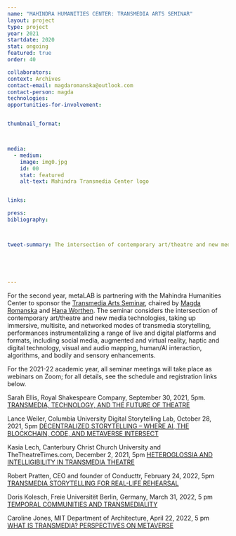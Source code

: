 ```yaml
---
name: "MAHINDRA HUMANITIES CENTER: TRANSMEDIA ARTS SEMINAR"
layout: project
type: project 
year: 2021
startdate: 2020
stat: ongoing
featured: true
order: 40

collaborators:
context: Archives
contact-email: magdaromanska@outlook.com
contact-person: magda
technologies:
opportunities-for-involvement:


thumbnail_format:



media:
  - medium:
    image: img0.jpg
    id: 00
    stat: featured
    alt-text: Mahindra Transmedia Center logo


links:

press:
bibliography:



tweet-summary: The intersection of contemporary art/theatre and new media technologies in immersive, multisite, and networked modes of transmedia storytelling.





---
```

For the second year, metaLAB is partnering with the Mahindra Humanities Center to sponsor the [Transmedia Arts Seminar](https://mahindrahumanities.fas.harvard.edu/transmedia-arts), chaired by [Magda Romanska](https://mahindrahumanities.fas.harvard.edu/people/magda-romanska) and [Hana Worthen](https://mahindrahumanities.fas.harvard.edu/people/hana-worthen). The seminar considers the intersection of contemporary art/theatre and new media technologies, taking up immersive, multisite, and networked modes of transmedia storytelling, performances instrumentalizing a range of live and digital platforms and formats, including social media, augmented and virtual reality, haptic and digital technology, visual and audio mapping, human/AI interaction, algorithms, and bodily and sensory enhancements.

For the 2021-22 academic year, all seminar meetings will take place as webinars on Zoom; for all details, see the schedule and registration links below. 

Sarah Ellis, Royal Shakespeare Company, September 30, 2021, 5pm. 
[TRANSMEDIA, TECHNOLOGY, AND THE FUTURE OF THEATRE](https://harvard.zoom.us/webinar/register/WN_z4VV1vQlRdGdUMAM8HsUbg) 

Lance Weiler, Columbia University Digital Storytelling Lab, October 28, 2021, 5pm 
[DECENTRALIZED STORYTELLING – WHERE AI, THE BLOCKCHAIN, CODE, AND METAVERSE INTERSECT](https://harvard.zoom.us/webinar/register/WN_yyN8-Xf-QSi-EQ78y7YwHw) 

Kasia Lech, Canterbury Christ Church University and TheTheatreTimes.com, December 2, 2021, 5pm
[HETEROGLOSSIA AND INTELLIGIBILITY IN TRANSMEDIA THEATRE](https://harvard.zoom.us/webinar/register/WN_CJd5AGeaR2GHBwz1nkjMuw) 

Robert Pratten, CEO and founder of Conducttr, February 24, 2022, 5pm
[TRANSMEDIA STORYTELLING FOR REAL-LIFE REHEARSAL](https://harvard.zoom.us/webinar/register/WN_LtKY_24jTrKOvXQnut3nOA)

Doris Kolesch, Freie Universitët Berlin, Germany, March 31, 2022, 5 pm
[TEMPORAL COMMUNITIES AND TRANSMEDIALITY](https://harvard.zoom.us/webinar/register/WN_tp9q92qZSTyLCJRG3W9DmQ)

Caroline Jones, MIT Department of Architecture, April 22, 2022, 5 pm
[WHAT IS TRANSMEDIA? PERSPECTIVES ON METAVERSE](https://harvard.zoom.us/webinar/register/WN_I1uwkjfsS42ypR3SeNCxMA)
